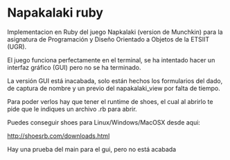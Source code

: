  
Napakalaki ruby
===============

Implementacion en Ruby del juego Napkalaki (version de Munchkin) para la asignatura de Programación y Diseño Orientado a Objetos de la ETSIIT (UGR).

El juego funciona perfectamente en el terminal, se ha intentado hacer un interfaz gráfico (GUI) pero no se ha terminado.

La versión GUI está inacabada, solo están hechos los formularios del dado, de captura de nombre y un previo del napakalaki_view por falta de tiempo. 

Para poder verlos hay que tener el runtime de shoes, el cual al abrirlo te pide que le indiques un archivo .rb para abrir. 

Puedes conseguir shoes para Linux/Windows/MacOSX desde aqui: 

http://shoesrb.com/downloads.html

Hay una prueba del main para el gui, pero no está acabada
